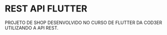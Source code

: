 # REST API FLUTTER

PROJETO DE SHOP DESENVOLVIDO NO CURSO DE FLUTTER DA COD3ER UTILIZANDO A API REST.
